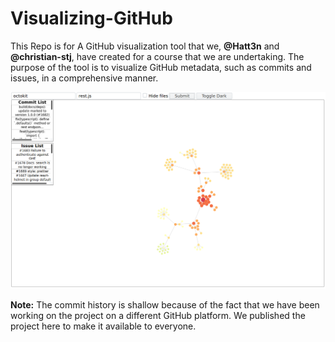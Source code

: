 # Visualizing-GitHub
This Repo is for A GitHub visualization tool that we, **@Hatt3n** and **@christian-stj**,
have created for a course that we are undertaking. The purpose of the tool is
to visualize GitHub metadata, such as commits and issues, in a comprehensive
manner.

![Overview of the visualization](overview.png)


**Note:** The commit history is shallow because of the fact that we have been working
on the project on a different GitHub platform. We published the project here to make
it available to everyone.
